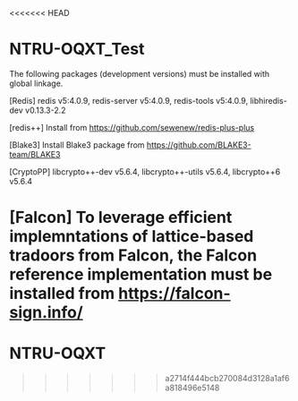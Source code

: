 <<<<<<< HEAD
# NTRU-OQXT_Test

The following packages (development versions) must be installed with global linkage.

[Redis] redis v5:4.0.9, redis-server v5:4.0.9, redis-tools v5:4.0.9, libhiredis-dev v0.13.3-2.2

[redis++] Install from https://github.com/sewenew/redis-plus-plus

[Blake3] Install Blake3 package from https://github.com/BLAKE3-team/BLAKE3

[CryptoPP] libcrypto++-dev v5.6.4, libcrypto++-utils v5.6.4, libcrypto++6 v5.6.4

[Falcon] To leverage efficient implemntations of lattice-based tradoors from Falcon, the Falcon reference implementation must be installed from https://falcon-sign.info/
=======
# NTRU-OQXT
>>>>>>> a2714f444bcb270084d3128a1af6a818496e5148
